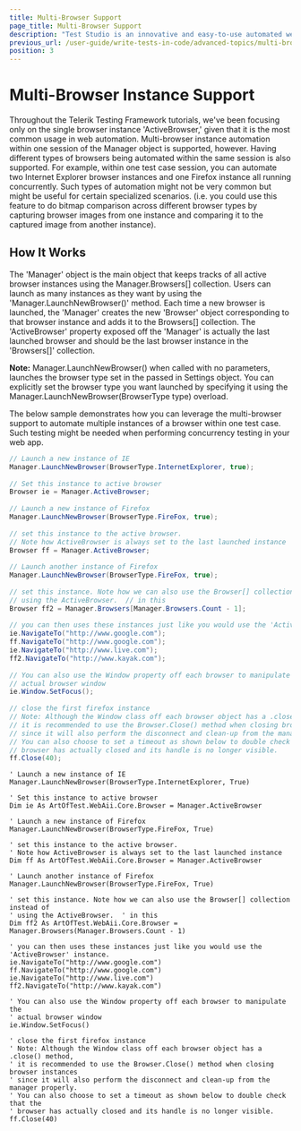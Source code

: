```yaml
---
title: Multi-Browser Support
page_title: Multi-Browser Support
description: "Test Studio is an innovative and easy-to-use automated web, WPF and load testing solution. Test Studio tests support essential technologies like ASP.NET AJAX, Silverlight, PHP and MVC. HTML5, Testing framework, functional testing, performance testing, load testing, exploratory testing, manual testing."
previous_url: /user-guide/write-tests-in-code/advanced-topics/multi-browser-instance-support.aspx, /user-guide/write-tests-in-code/advanced-topics/multi-browser-instance-support
position: 3
---
```

# Multi-Browser Instance Support

Throughout the Telerik Testing Framework tutorials, we've been focusing only on the single browser instance 'ActiveBrowser,' given that it is the most common usage in web automation. Multi-browser instance automation within one session of the Manager object is supported, however. Having different types of browsers being automated within the same session is also supported. For example, within one test case session, you can automate two Internet Explorer browser instances and one Firefox instance all running concurrently. Such types of automation might not be very common but might be useful for certain specialized scenarios. (i.e. you could use this feature to do bitmap comparison across different browser types by capturing browser images from one instance and comparing it to the captured image from another instance).


## How It Works

The 'Manager' object is the main object that keeps tracks of all active browser instances using the Manager.Browsers[] collection. Users can launch as many instances as they want by using the 'Manager.LaunchNewBrowser()' method. Each time a new browser is launched, the 'Manager' creates the new 'Browser' object corresponding to that browser instance and adds it to the Browsers[] collection. The 'ActiveBrowser' property exposed off the 'Manager' is actually the last launched browser and should be the last browser instance in the 'Browsers[]' collection.

**Note:** Manager.LaunchNewBrowser() when called with no parameters, launches the browser type set in the passed in Settings object. You can explicitly set the browser type you want launched by specifying it using the Manager.LaunchNewBrowser(BrowserType type) overload.
 
The below sample demonstrates how you can leverage the multi-browser support to automate multiple instances of a browser within one test case. Such testing might be needed when performing concurrency testing in your web app.

````C#
// Launch a new instance of IE
Manager.LaunchNewBrowser(BrowserType.InternetExplorer, true);
  
// Set this instance to active browser
Browser ie = Manager.ActiveBrowser;
  
// Launch a new instance of Firefox
Manager.LaunchNewBrowser(BrowserType.FireFox, true);
  
// set this instance to the active browser.
// Note how ActiveBrowser is always set to the last launched instance
Browser ff = Manager.ActiveBrowser;
  
// Launch another instance of Firefox
Manager.LaunchNewBrowser(BrowserType.FireFox, true);
   
// set this instance. Note how we can also use the Browser[] collection instead of
// using the ActiveBrowser.  // in this 
Browser ff2 = Manager.Browsers[Manager.Browsers.Count - 1];
  
// you can then uses these instances just like you would use the 'ActiveBrowser' instance.
ie.NavigateTo("http://www.google.com");
ff.NavigateTo("http://www.google.com");
ie.NavigateTo("http://www.live.com");
ff2.NavigateTo("http://www.kayak.com");
  
// You can also use the Window property off each browser to manipulate the
// actual browser window
ie.Window.SetFocus();
  
// close the first firefox instance
// Note: Although the Window class off each browser object has a .close() method,
// it is recommended to use the Browser.Close() method when closing browser instances
// since it will also perform the disconnect and clean-up from the manager properly.
// You can also choose to set a timeout as shown below to double check that the
// browser has actually closed and its handle is no longer visible.
ff.Close(40);
````
 

````VB
' Launch a new instance of IE
Manager.LaunchNewBrowser(BrowserType.InternetExplorer, True)
  
' Set this instance to active browser
Dim ie As ArtOfTest.WebAii.Core.Browser = Manager.ActiveBrowser
  
' Launch a new instance of Firefox
Manager.LaunchNewBrowser(BrowserType.FireFox, True)
   
' set this instance to the active browser.
' Note how ActiveBrowser is always set to the last launched instance
Dim ff As ArtOfTest.WebAii.Core.Browser = Manager.ActiveBrowser
  
' Launch another instance of Firefox
Manager.LaunchNewBrowser(BrowserType.FireFox, True)
  
' set this instance. Note how we can also use the Browser[] collection instead of
' using the ActiveBrowser.  ' in this 
Dim ff2 As ArtOfTest.WebAii.Core.Browser = Manager.Browsers(Manager.Browsers.Count - 1)
  
' you can then uses these instances just like you would use the 'ActiveBrowser' instance.
ie.NavigateTo("http://www.google.com")
ff.NavigateTo("http://www.google.com")
ie.NavigateTo("http://www.live.com")
ff2.NavigateTo("http://www.kayak.com")
  
' You can also use the Window property off each browser to manipulate the
' actual browser window
ie.Window.SetFocus()
  
' close the first firefox instance
' Note: Although the Window class off each browser object has a .close() method,
' it is recommended to use the Browser.Close() method when closing browser instances
' since it will also perform the disconnect and clean-up from the manager properly.
' You can also choose to set a timeout as shown below to double check that the
' browser has actually closed and its handle is no longer visible.
ff.Close(40)
````